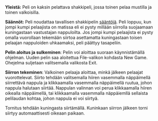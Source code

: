 **Yleistä:** Peli on kaksin pelattava shakkipeli, jossa toinen pelaa mustilla ja toinen valkoisilla.

**Säännöt:** Peli noudattaa tavallisen shakkipelin [sääntöjä](https://fi.wikipedia.org/wiki/Shakki#S.C3.A4.C3.A4nn.C3.B6t). Peli loppuu, kun jompi kumpi pelaajista on matissa eli ei pysty millään siirrolla suojaamaan kuningastaan vastustajan nappuloilta. Jos jompi kumpi pelaajista ei pysty omalla vuorollaan tekemään siirtoa asettamatta kuningastaan toisen pelaajan nappuloiden uhkaamaksi, peli päättyy tasapeliin.

**Pelin aloitus ja sulkeminen**: Pelin voi aloittaa suoraan käynnistämällä ohjelman. Uuden pelin saa aloitettua File-valikon kohdasta New Game. Ohejelma suljetaan valitsemalla valikosta Exit.

**Siirron tekeminen**: Valkoinen pelaaja aloittaa, minkä jälkeen pelaajat vuorottelevat. Siirto tehdään valitsemalla hiiren vasemmalla näppäimellä siirrettävä nappula ja klikkaamalla vasemmalla näppäimellä ruutua, johon nappula halutaan siirtää. Nappulan valinnan voi perua klikkaamalla hiiren oikealla näppäimellä, tai klikkaamalla vasemmalla näppäiemllä sellaista pelilaudan kohtaa, johon nappula ei voi siirtyä.

Tornitus tehdään kuningasta siirtämällä. Kuninkaan siirron jälkeen torni siirtyy automaattisesti oikeaan paikaan.
